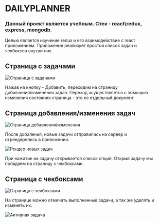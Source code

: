 # DAILYPLANNER

### Данный проект является учебным. Стек - react\redux, express, mongodb.

Целью является изучение redux и его взаимодействие с react приложением.
Приложение реализует простой список задач и чекбоксов внутри них.

## Страница с задачами

![Страница с задачами](https://i.imgur.com/ExwByGI.png)

Нажав на кнопку - Добавить, переходим на страницу добавления\изменения задач.
Переход осуществляется с помощью изменения состояния страница - это не отдельный документ.

## Страница добавления/изменения задач

![Страница добавления\изменения](https://i.imgur.com/KTCqLOT.png)

После добаления, новые задачи отправились на сервер и отрендерелись в приложении.

![Рендер новых задач](https://i.imgur.com/uZ7BYPY.png)

При нажатии на задачу открывается список опций. Открыв задачу мы попадаем на страницу с чекбоксами.

## Страница с чекбоксами

![Страница с чекбоксами](https://i.imgur.com/FZLwBvx.png)

На странице можно отмечать выполненные задачи, а так же удалять и изменять их.

![Активная задача](https://i.imgur.com/nFHTDo4.png)
